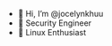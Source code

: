 - 🌱 Hi, I’m @jocelynkhuu
- 🔐 Security Engineer
- 🐧 Linux Enthusiast

<!---
jocelynkhuu/jocelynkhuu is a ✨ special ✨ repository because its `README.md` (this file) appears on your GitHub profile.
You can click the Preview link to take a look at your changes.
--->
